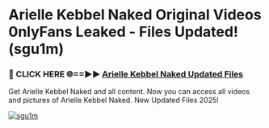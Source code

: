 # Arielle Kebbel Naked Original Videos 0nlyFans Leaked - Files Updated! (sgu1m)

<h3>🔴 CLICK HERE 🌐==►► <a href="https://tinyurl.com/yckcrads" rel="nofollow">Arielle Kebbel Naked Updated Files</a></h3>

Get Arielle Kebbel Naked and all content. Now you can access all videos and pictures of Arielle Kebbel Naked. New Updated Files 2025!

[![sgu1m](https://i.imgur.com/hpKpOFt.gif)](https://tinyurl.com/yckcrads)
